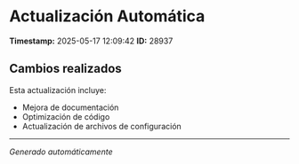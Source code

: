 # Actualización Automática

**Timestamp:** 2025-05-17 12:09:42
**ID:** 28937

## Cambios realizados

Esta actualización incluye:
- Mejora de documentación
- Optimización de código
- Actualización de archivos de configuración

---
*Generado automáticamente*
